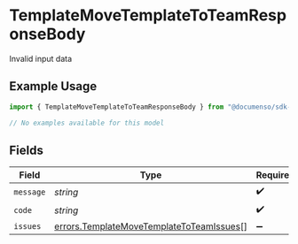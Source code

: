 # TemplateMoveTemplateToTeamResponseBody

Invalid input data

## Example Usage

```typescript
import { TemplateMoveTemplateToTeamResponseBody } from "@documenso/sdk-typescript/models/errors";

// No examples available for this model
```

## Fields

| Field                                                                                                | Type                                                                                                 | Required                                                                                             | Description                                                                                          |
| ---------------------------------------------------------------------------------------------------- | ---------------------------------------------------------------------------------------------------- | ---------------------------------------------------------------------------------------------------- | ---------------------------------------------------------------------------------------------------- |
| `message`                                                                                            | *string*                                                                                             | :heavy_check_mark:                                                                                   | N/A                                                                                                  |
| `code`                                                                                               | *string*                                                                                             | :heavy_check_mark:                                                                                   | N/A                                                                                                  |
| `issues`                                                                                             | [errors.TemplateMoveTemplateToTeamIssues](../../models/errors/templatemovetemplatetoteamissues.md)[] | :heavy_minus_sign:                                                                                   | N/A                                                                                                  |